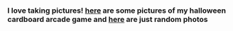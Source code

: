 ### I love taking pictures! [here](cardboardarcade) are some pictures of my halloween cardboard arcade game and [here](allphotos) are just random photos
